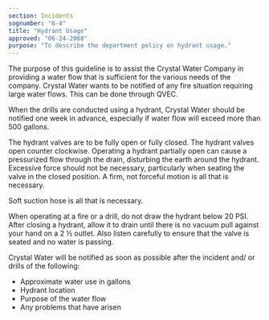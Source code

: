 ```yaml
---
section: Incidents
sognumber: "6-4"
title: "Hydrant Usage"
approved: "06-24-2008"
purpose: "To describe the department policy on hydrant usage."
---
```


The purpose of this guideline is to assist the Crystal Water Company in providing a water flow that is sufficient for the various needs of the company.  Crystal Water wants to be notified of any fire situation requiring large water flows.  This can be done through QVEC.  

When the drills are conducted using a hydrant, Crystal Water should be notified one week in advance, especially if water flow will exceed more than 500 gallons.  

The hydrant valves are to be fully open or fully closed.  The hydrant valves open counter clockwise.  Operating a hydrant partially open can cause a pressurized flow through the drain, disturbing the earth around the hydrant.  Excessive force should not be necessary, particularly when seating the valve in the closed position.  A firm, not forceful motion is all that is necessary.  

Soft suction hose is all that is necessary.  

When operating at a fire or a drill, do not draw the hydrant below 20 PSI.  After closing a hydrant, allow it to drain until there is no vacuum pull against your hand on a 2 ½ outlet.  Also listen carefully to ensure that the valve is seated and no water is passing. 

Crystal Water will be notified as soon as possible after the incident and/ or drills of the following&colon;    
* Approximate water use in gallons
* Hydrant location
* Purpose of the water flow
* Any problems that have arisen
